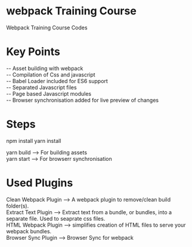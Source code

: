 # webpack Training Course
Webpack Training Course Codes

# Key Points
-- Asset building with webpack <br/>
-- Compilation of Css and javascript <br/>
-- Babel Loader included for ES6 support <br/>
-- Separated Javascript files <br/>
-- Page based Javascript modules <br/>
-- Browser synchronisation added for live preview of changes <br/>

# Steps
npm install
yarn install

yarn build --> For building assets <br/>
yarn start --> For browserr synchronisation

# Used Plugins
Clean Webpack Plugin --> A webpack plugin to remove/clean build folder(s). <br/>
Extract Text Plugin --> Extract text from a bundle, or bundles, into a separate file. Used to seaprate css files. <br/>
HTML Webpack Plugin --> simplifies creation of HTML files to serve your webpack bundles. <br/>
Browser Sync Plugin --> Browser Sync for webpack

